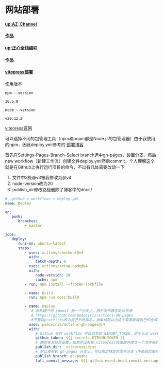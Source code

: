 # 网站部署
#### [up:AZ_Channel](https://www.bilibili.com/video/BV1XW4y1w7bc/?spm_id_from=333.337.search-card.all.click&vd_source=b9f16feb6ff7836e90c4ba95657422ea) 

#### [作品](https://docs.bugdesigner.cn/) 

#### [up:正心全栈编程](https://www.bilibili.com/video/BV1Wu4y177bB/?spm_id_from=333.788&vd_source=b9f16feb6ff7836e90c4ba95657422ea)  

#### [作品](https://docs.zhengxinonly.com/) 

#### [vitepress部署 ](https://docs.bugdesigner.cn/docs/Tutorial/vitepress.html#%E9%83%A8%E7%BD%B2%E6%AD%A5%E9%AA%A4)  

使用版本

`npm --version`

`10.5.0`

`node --version`

`v20.12.2`

[vitepress官网](https://vitepress.dev/guide/getting-started) 

可以选择不同的包管理工具（npm和pnpm都是Node.js的包管理器）由于我使用的npm，因此deploy.yml参考的 [部署博客](https://helloahao096.github.io/helloahao/posts/GitHub%20Action%E4%B8%80%E9%94%AE%E9%83%A8%E7%BD%B2%E4%B8%AA%E4%BA%BA%E5%8D%9A%E5%AE%A2.html) 

首先在Settings-Pages-Branch-Select branch选中gh-pages，设置分支，然后new workflow（新建工作流）创建文件deploy.yml然后commit，个人理解这个就是在Github上执行运行项目的命令，不过有几处需要改动一下

1. 文件中3处@v3被我修改为@v4
2. node-version改为20
3. publish_dir修改路径删除了博客中的docs/

```yaml
# .github > workflows > deploy.yml
name: Deploy

on:
   push:
      branches:
         - master

jobs:
   deploy:
      runs-on: ubuntu-latest
      steps:
         - uses: actions/checkout@v4
           with:
              fetch-depth: 0
         - uses: actions/setup-node@v4
           with:
              node-version: 20
              cache: npm
         - run: npm install --frozen-lockfile

         - name: Build
           run: npm run docs:build

         - name: Deploy
            # 将构建产物 commit 到一个分支上，用于发布静态站点资源
            # https://github.com/peaceiris/actions-gh-pages
            #不要将peaceiris改为自己的仓库名，我单纯的以为这个需要改成自己的仓库名，部署上去就build失败了，需引用该仓库的配置
           uses: peaceiris/actions-gh-pages@v4
           with:
              # Github 会在 workflow 中自动生成 GIHUBT_TOKEN，用于认证 workflow 的运行
              github_token: ${{ secrets.GITHUB_TOKEN }}
              # 静态资源目录设置，如果你没有在.vitepress前面额外建立一个文件夹的话
              publish_dir: .vitepress/dist
              # 默认发布到 gh-pages 分支上，可以指定特定的发布分支（不能选拉取代码的分支）
              publish_branch: gh-pages
              full_commit_message: ${{ github.event.head_commit.message }}
```



